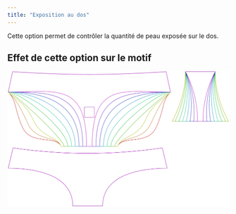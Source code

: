 ```yaml
---
title: "Exposition au dos"
---
```


Cette option permet de contrôler la quantité de peau exposée sur le dos.

## Effet de cette option sur le motif

![Cette image montre l'effet de cette option en superposant plusieurs variantes qui ont une valeur différente pour cette option](ursula_backexposure_sample.svg "Effet de cette option sur le motif")
